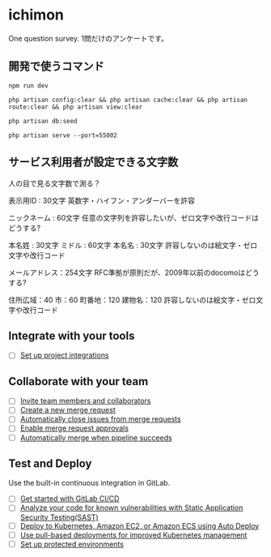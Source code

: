 # ichimon

One question survey.
1問だけのアンケートです。

## 開発で使うコマンド

`npm run dev`

`php artisan config:clear && php artisan cache:clear && php artisan route:clear && php artisan view:clear`

`php artisan db:seed`

`php artisan serve --port=55002`

## サービス利用者が設定できる文字数

人の目で見る文字数で測る？

表示用ID : 30文字
英数字・ハイフン・アンダーバーを許容

ニックネーム : 60文字
任意の文字列を許容したいが、ゼロ文字や改行コードはどうする?

本名姓 : 30文字
ミドル : 60文字
本名名 : 30文字
許容しないのは絵文字・ゼロ文字や改行コード

メールアドレス：254文字
RFC準拠が原則だが、2009年以前のdocomoはどうする?

住所広域：40
市：60
町番地：120
建物名：120
許容しないのは絵文字・ゼロ文字や改行コード

## Integrate with your tools

- [ ] [Set up project integrations](https://gitlab.com/kurachiweb/ichimon/-/settings/integrations)

## Collaborate with your team

- [ ] [Invite team members and collaborators](https://docs.gitlab.com/ee/user/project/members/)
- [ ] [Create a new merge request](https://docs.gitlab.com/ee/user/project/merge_requests/creating_merge_requests.html)
- [ ] [Automatically close issues from merge requests](https://docs.gitlab.com/ee/user/project/issues/managing_issues.html#closing-issues-automatically)
- [ ] [Enable merge request approvals](https://docs.gitlab.com/ee/user/project/merge_requests/approvals/)
- [ ] [Automatically merge when pipeline succeeds](https://docs.gitlab.com/ee/user/project/merge_requests/merge_when_pipeline_succeeds.html)

## Test and Deploy

Use the built-in continuous integration in GitLab.

- [ ] [Get started with GitLab CI/CD](https://docs.gitlab.com/ee/ci/quick_start/index.html)
- [ ] [Analyze your code for known vulnerabilities with Static Application Security Testing(SAST)](https://docs.gitlab.com/ee/user/application_security/sast/)
- [ ] [Deploy to Kubernetes, Amazon EC2, or Amazon ECS using Auto Deploy](https://docs.gitlab.com/ee/topics/autodevops/requirements.html)
- [ ] [Use pull-based deployments for improved Kubernetes management](https://docs.gitlab.com/ee/user/clusters/agent/)
- [ ] [Set up protected environments](https://docs.gitlab.com/ee/ci/environments/protected_environments.html)
